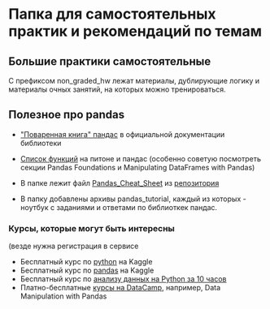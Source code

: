 # Папка для самостоятельных практик и рекомендаций по темам

## Большие практики самостоятельные
С префиксом non_graded_hw лежат материалы, дублирующие логику и материалы очных занятий, на которых можно тренироваться.
 
## Полезное про pandas

- ["Поваренная книга" пандас](https://pandas.pydata.org/pandas-docs/stable/user_guide/cookbook.html) в официальной документации библиотеки 
- [Список функций](https://docs.google.com/document/d/1lepO84IHL0N-lEnivLGBwgzvg2v4qsW4_8JRG9Mfabk/edit?usp=sharing) на питоне и пандас (особенно советую посмотреть секции Pandas Foundations и Manipulating DataFrames with Pandas) 

- В папке лежит файл [Pandas_Cheat_Sheet](./Pandas_Cheat_Sheet.pdf) из [репозитория](https://github.com/pandas-dev/pandas/tree/master/doc)

- В папку добавлены архивы pandas_tutorial, каждый из которых - ноутбук с заданиями и ответами по библиоткек пандас.

### Курсы, которые могут быть интересны

(везде нужна регистрация в сервисе
- Бесплатный курс по [python](https://www.kaggle.com/learn/python) на Kaggle <br>
- Бесплатный курс по [pandas](https://www.kaggle.com/learn/pandas) на Kaggle  <br>
- Бесплатный курс по [анализу данных на Python за 10 часов](https://www.freecodecamp.org/news/how-to-analyze-data-with-python-pandas/) <br>
- Платно-бесплатные [курсы на DataCamp](https://app.datacamp.com/learn/courses/data-manipulation-with-pandas), например, Data Manipulation with Pandas <br>
